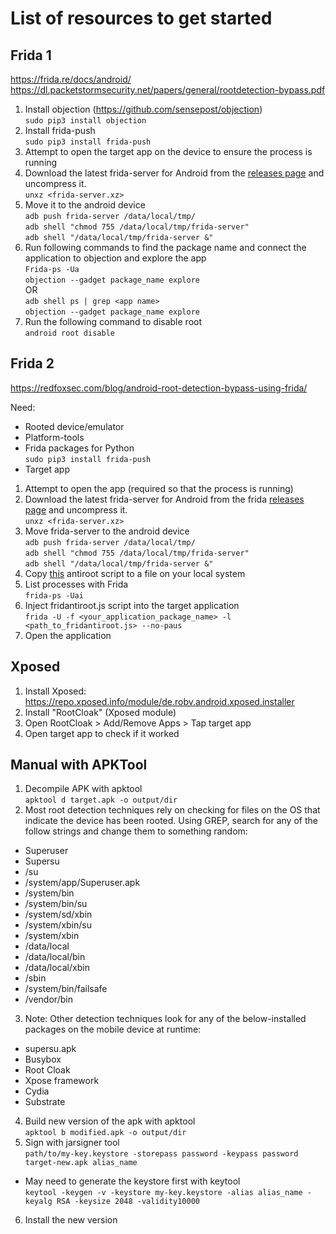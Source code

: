 
# List of resources to get started

## Frida 1

<https://frida.re/docs/android/>  
<https://dl.packetstormsecurity.net/papers/general/rootdetection-bypass.pdf>  

1. Install objection (<https://github.com/sensepost/objection>)  
`sudo pip3 install objection`  
2. Install frida-push  
`sudo pip3 install frida-push`  
3. Attempt to open the target app on the device to ensure the process is running  
4. Download the latest frida-server for Android from the [releases page](https://github.com/frida/frida/releases) and uncompress it.  
`unxz <frida-server.xz>`  
5. Move it to the android device  
`adb push frida-server /data/local/tmp/`  
`adb shell "chmod 755 /data/local/tmp/frida-server"`  
`adb shell "/data/local/tmp/frida-server &"`  
6. Run following commands to find the package name and connect the application to objection and explore the app  
`Frida-ps -Ua`  
`objection --gadget package_name explore`  
OR  
`adb shell ps | grep <app name>`  
`objection --gadget package_name explore`  
6. Run the following command to disable root  
`android root disable`  

## Frida 2

<https://redfoxsec.com/blog/android-root-detection-bypass-using-frida/>  

Need:  
- Rooted device/emulator
- Platform-tools
- Frida packages for Python  
`sudo pip3 install frida-push`  
- Target app

1. Attempt to open the app (required so that the process is running)
2. Download the latest frida-server for Android from the frida [releases page](https://github.com/frida/frida/releases) and uncompress it.  
`unxz <frida-server.xz>`  
3. Move frida-server to the android device  
`adb push frida-server /data/local/tmp/`  
`adb shell "chmod 755 /data/local/tmp/frida-server"`  
`adb shell "/data/local/tmp/frida-server &"`  
4. Copy [this](https://codeshare.frida.re/@dzonerzy/fridantiroot/) antiroot script to a file on your local system  
5. List processes with Frida  
`frida-ps -Uai`  
6. Inject fridantiroot.js script into the target application  
`frida -U -f <your_application_package_name> -l <path_to_fridantiroot.js> --no-paus`  
7. Open the application

## Xposed

1. Install Xposed:  
<https://repo.xposed.info/module/de.robv.android.xposed.installer>  
2. Install "RootCloak" (Xposed module)
3. Open RootCloak > Add/Remove Apps > Tap target app
4. Open target app to check if it worked

## Manual with APKTool

1. Decompile APK with apktool  
`apktool d target.apk -o output/dir`  
2. Most root detection techniques rely on checking for files on the OS that indicate the device has been rooted. Using GREP, search for any of the follow strings and change them to something random:
- Superuser
- Supersu
- /su
- /system/app/Superuser.apk
- /system/bin
- /system/bin/su
- /system/sd/xbin
- /system/xbin/su
- /system/xbin
- /data/local
- /data/local/bin
- /data/local/xbin
- /sbin
- /system/bin/failsafe
- /vendor/bin
3. Note: Other detection techniques look for any of the below-installed packages on the mobile device at runtime:
- supersu.apk
- Busybox
- Root Cloak
- Xpose framework
- Cydia
- Substrate
4. Build new version of the apk with apktool  
`apktool b modified.apk -o output/dir`  
5. Sign with jarsigner tool  
`path/to/my-key.keystore -storepass password -keypass password target-new.apk alias_name`  
- May need to generate the keystore first with keytool  
`keytool -keygen -v -keystore my-key.keystore -alias alias_name -keyalg RSA -keysize 2048 -validity10000`  
6. Install the new version

